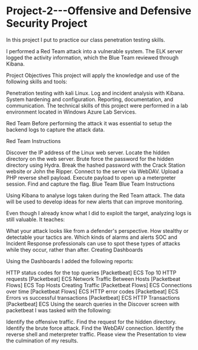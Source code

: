 # Project-2---Offensive and Defensive Security Project
In this project I put to practice our class penetration testing skills.

I performed a Red Team attack into a vulnerable system. The ELK server logged the activity information, which the Blue Team reviewed through Kibana.


Project Objectives
This project will apply the knowledge and use of the following skills and tools:

Penetration testing with kali Linux.
Log and incident analysis with Kibana.
System hardening and configuration.
Reporting, documentation, and communication.
The technical skills of this project were performed in a lab environment located in Windows Azure Lab Services.

Red Team
Before performing the attack it was essential to setup the backend logs to capture the attack data.



Red Team Instructions

Discover the IP address of the Linux web server.
Locate the hidden directory on the web server.
Brute force the password for the hidden directory using Hydra.
Break the hashed password with the Crack Station website or John the Ripper.
Connect to the server via WebDAV.
Upload a PHP reverse shell payload.
Execute payload to open up a meterpreter session.
Find and capture the flag.
Blue Team
Blue Team Instructions

Using Kibana to analyse logs taken during the Red Team attack. The data will be used to develop ideas for new alerts that can improve monitoring.

Even though I already know what I did to exploit the target, analyzing logs is still valuable. It teaches:

What your attack looks like from a defender's perspective.
How stealthy or detectable your tactics are.
Which kinds of alarms and alerts SOC and Incident Response professionals can use to spot these types of attacks while they occur, rather than after.
Creating Dashboards

Using the Dashboards I added the following reports:

HTTP status codes for the top queries [Packetbeat] ECS
Top 10 HTTP requests [Packetbeat] ECS
Network Traffic Between Hosts [Packetbeat Flows] ECS
Top Hosts Creating Traffic [Packetbeat Flows] ECS
Connections over time [Packetbeat Flows] ECS
HTTP error codes [Packetbeat] ECS
Errors vs successful transactions [Packetbeat] ECS
HTTP Transactions [Packetbeat] ECS
Using the search queries in the Discover screen with packetbeat I was tasked with the following:

Identify the offensive traffic.
Find the request for the hidden directory.
Identify the brute force attack.
Find the WebDAV connection.
Identify the reverse shell and meterpreter traffic.
Please view the Presentation to view the culmination of my results.
